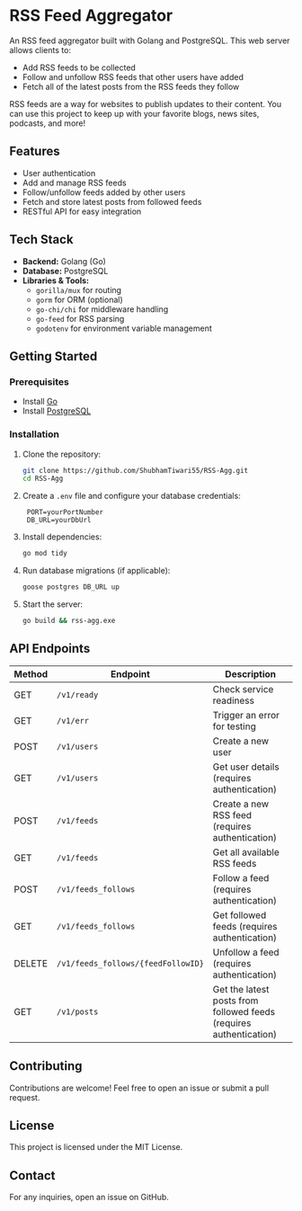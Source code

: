 # RSS Feed Aggregator

An RSS feed aggregator built with Golang and PostgreSQL. This web server allows clients to:

- Add RSS feeds to be collected
- Follow and unfollow RSS feeds that other users have added
- Fetch all of the latest posts from the RSS feeds they follow

RSS feeds are a way for websites to publish updates to their content. You can use this project to keep up with your favorite blogs, news sites, podcasts, and more!

## Features

- User authentication
- Add and manage RSS feeds
- Follow/unfollow feeds added by other users
- Fetch and store latest posts from followed feeds
- RESTful API for easy integration

## Tech Stack

- **Backend:** Golang (Go)
- **Database:** PostgreSQL
- **Libraries & Tools:**
  - `gorilla/mux` for routing
  - `gorm` for ORM (optional)
  - `go-chi/chi` for middleware handling
  - `go-feed` for RSS parsing
  - `godotenv` for environment variable management

## Getting Started

### Prerequisites

- Install [Go](https://golang.org/doc/install)
- Install [PostgreSQL](https://www.postgresql.org/download/)

### Installation

1. Clone the repository:
   ```sh
   git clone https://github.com/ShubhamTiwari55/RSS-Agg.git
   cd RSS-Agg
   ```

2. Create a `.env` file and configure your database credentials:
   ```env
    PORT=yourPortNumber
    DB_URL=yourDbUrl
   ```

3. Install dependencies:
   ```sh
   go mod tidy
   ```

4. Run database migrations (if applicable):
   ```sh
   goose postgres DB_URL up
   ```

5. Start the server:
   ```sh
   go build && rss-agg.exe
   ```

## API Endpoints

| Method | Endpoint                           | Description |
|--------|-----------------------------------|-------------|
| GET    | `/v1/ready`                       | Check service readiness |
| GET    | `/v1/err`                         | Trigger an error for testing |
| POST   | `/v1/users`                       | Create a new user |
| GET    | `/v1/users`                       | Get user details (requires authentication) |
| POST   | `/v1/feeds`                       | Create a new RSS feed (requires authentication) |
| GET    | `/v1/feeds`                       | Get all available RSS feeds |
| POST   | `/v1/feeds_follows`               | Follow a feed (requires authentication) |
| GET    | `/v1/feeds_follows`               | Get followed feeds (requires authentication) |
| DELETE | `/v1/feeds_follows/{feedFollowID}`| Unfollow a feed (requires authentication) |
| GET    | `/v1/posts`                       | Get the latest posts from followed feeds (requires authentication) |

## Contributing

Contributions are welcome! Feel free to open an issue or submit a pull request.

## License

This project is licensed under the MIT License.

## Contact

For any inquiries, open an issue on GitHub.

